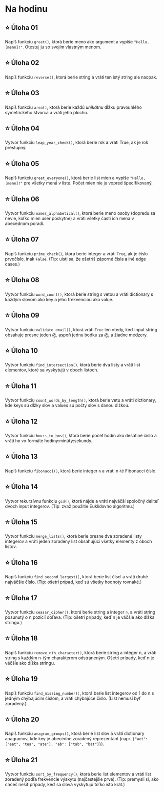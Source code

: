 # Na hodinu
## ⭐ **Úloha 01**
Napíš funkciu `greet()`, ktorá berie meno ako argument a vypíše `"Hello, [meno]!"`. Otestuj ju so svojím vlastným menom.

## ⭐ **Úloha 02**
Napíš funkciu `reverse()`, ktorá berie string a vráti ten istý string ale naopak.

## ⭐ **Úloha 03**
Napíš funkciu `area()`, ktorá berie každú *unikátnu* dĺžku pravouhlého symetrického štvorca a vráti jeho plochu.

## ⭐ **Úloha 04**
Vytvor funkciu `leap_year_check()`, ktorá berie rok a vráti True, ak je rok prestupný.

## ⭐ **Úloha 05**
Napíš funkciu `greet_everyone()`, ktorá berie list mien a vypíše `"Hello, [meno]!"` pre všetky mená v liste. Počet mien nie je vopred špecifikovaný.

## ⭐ **Úloha 06**
Vytvor funkciu `names_alphabetical()`, ktorá berie meno osoby (dopredu sa nevie, koľko mien user poskytne) a vráti všetky časti ich mena v abecednom poradí.

## ⭐ **Úloha 07**
Napíš funkciu `prime_check()`, ktorá berie integer a vráti `True`, ak je číslo prvočíslo, inak `False`. (Tip: uisti sa, že ošetríš záporné čísla a iné edge cases.)

## ⭐ **Úloha 08**
Vytvor funkciu `word_count()`, ktorá berie string s vetou a vráti dictionary s každým slovom ako key a jeho frekvenciou ako value.

## ⭐ **Úloha 09**
Vytvor funkciu `validate_email()`, ktorá vráti `True` len vtedy, keď input string obsahuje presne jeden @, aspoň jednu bodku za @, a žiadne medzery.

## ⭐ **Úloha 10**
Vytvor funkciu `find_intersection()`, ktorá berie dva listy a vráti list elementov, ktoré sa vyskytujú v oboch listoch.

## ⭐ **Úloha 11**
Vytvor funkciu `count_words_by_length()`, ktorá berie vetu a vráti dictionary, kde keys sú dĺžky slov a values sú počty slov s danou dĺžkou.

## ⭐ **Úloha 12**
Vytvor funkciu `hours_to_hms()`, ktorá berie počet hodín ako desatiné číslo a vráti ho vo formáte hodiny:minúty:sekundy.

## ⭐ **Úloha 13**
Napíš funkciu `fibonacci()`, ktorá berie integer `n` a vráti n-té Fibonacci číslo.

## ⭐ **Úloha 14**
Vytvor rekurzívnu funkciu `gcd()`, ktorá nájde a vráti najväčší spoločný deliteľ dvoch input integerov. (Tip: zvaž použitie Euklidovho algoritmu.)

## ⭐ **Úloha 15**
Vytvor funkciu `merge_lists()`, ktorá berie presne dva zoradené listy integerov a vráti jeden zoradený list obsahujúci všetky elementy z oboch listov.

## ⭐ **Úloha 16**
Napíš funkciu `find_second_largest()`, ktorá berie list čísel a vráti druhé najväčšie číslo. (Tip: ošetri prípad, keď sú všetky hodnoty rovnaké.)

## ⭐ **Úloha 17**
Vytvor funkciu `ceasar_cipher()`, ktorá berie string a integer `n`, a vráti string posunutý o n pozícií doľava. (Tip: ošetri prípady, keď n je väčšie ako dĺžka stringu.)

## ⭐ **Úloha 18**
Napíš funkciu `remove_nth_character()`, ktorá berie string a integer n, a vráti string s každým n-tým charakterom odstráneným. Ošetri prípady, keď n je väčšie ako dĺžka stringu.

## ⭐ **Úloha 19**
Napíš funkciu `find_missing_number()`, ktorá berie list integerov od 1 do n s jedným chýbajúcim číslom, a vráti chýbajúce číslo. (List nemusí byť zoradený.)

## ⭐ **Úloha 20**
Napíš funkciu `anagram_groups()`, ktorá berie list slov a vráti dictionary anagramov, kde key je abecedne zoradený reprezentant (napr. `{"aet": ["eat", "tea", "ate"], "ab": ["tab", "bat"]}`).

## ⭐ **Úloha 21**
Vytvor funkciu `sort_by_frequency()`, ktorá berie list elementov a vráti list zoradený podľa frekvencie výskytu (najčastejšie prvé). (Tip: premysli si, ako chceš riešiť prípady, keď sa slová vyskytujú toľko isto krát.)
